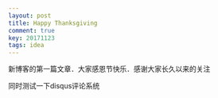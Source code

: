 ```yaml
---
layout: post
title: Happy Thanksgiving
comment: true
key: 20171123
tags: idea
---
```


新博客的第一篇文章．大家感恩节快乐．感谢大家长久以来的关注

同时测试一下disqus评论系统



